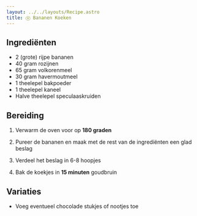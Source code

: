 ```yaml
---
layout: ../../layouts/Recipe.astro
title: Ⓥ Bananen Koeken
---
```

## Ingrediënten

* 2 (grote) rijpe bananen
* 40 gram rozijnen
* 65 gram volkorenmeel
* 30 gram havermoutmeel
* 1 theelepel bakpoeder
* 1 theelepel kaneel
* Halve theelepel speculaaskruiden

## Bereiding

1. Verwarm de oven voor op **180 graden**


2. Pureer de bananen en maak met de rest van de ingrediënten een glad beslag
3. Verdeel het beslag in 6-8 hoopjes
4. Bak de koekjes in **15 minuten** goudbruin

## Variaties

* Voeg eventueel chocolade stukjes of nootjes toe
